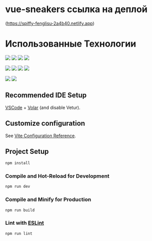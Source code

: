 # vue-sneakers ссылка на деплой
 
(https://spiffy-fenglisu-2a4b40.netlify.app)

# Использованные Технологии
<img src="https://img.shields.io/badge/VUEJS-000?style=for-the-badge&logo=vuetify&logoColor=4FC08D"/> <img src="https://img.shields.io/badge/VUERouter-000?style=for-the-badge&logo=vuetify&logoColor=4FC08D"/> <img src="https://img.shields.io/badge/Vite-000?style=for-the-badge&logo=vite&logoColor=646CFF"/> <img src="https://img.shields.io/badge/tailwindcss-000?style=for-the-badge&logo=tailwindcss&logoColor=06B6D4"/>

<img src="https://img.shields.io/badge/AutoAnimatePlugin-000?style=for-the-badge&logo=&="/> <img src="https://img.shields.io/badge/debounce-000?style=for-the-badge&logo=dash&logoColor=008DE4"/> <img src="https://img.shields.io/badge/Axios-000?style=for-the-badge&logo=axios&logoColor=5A29E4"/> <img src="https://img.shields.io/badge/npm-000?style=for-the-badge&logo=npm&logoColor=CB3837"/> 

<img src="https://img.shields.io/badge/git-000?style=for-the-badge&logo=git&logoColor=F05032"/> <img src="https://img.shields.io/badge/ESlint-000?style=for-the-badge&logo=ESlint&logoColor=4B32C3"/>

## Recommended IDE Setup

[VSCode](https://code.visualstudio.com/) + [Volar](https://marketplace.visualstudio.com/items?itemName=Vue.volar) (and disable Vetur).

## Customize configuration

See [Vite Configuration Reference](https://vitejs.dev/config/).

## Project Setup

```sh
npm install
```

### Compile and Hot-Reload for Development

```sh
npm run dev
```

### Compile and Minify for Production

```sh
npm run build
```

### Lint with [ESLint](https://eslint.org/)

```sh
npm run lint
```
